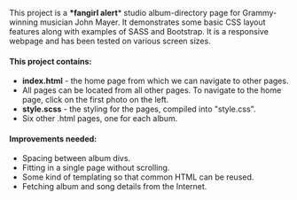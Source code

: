 This project is a **\*fangirl alert*** studio album-directory page for Grammy-winning musician John Mayer.
It demonstrates some basic CSS layout features along with examples of SASS and Bootstrap.
It is a responsive webpage and has been tested on various screen sizes.

#### This project contains:

* **index.html** - the home page from which we can navigate to other pages.
* All pages can be located from all other pages. To navigate to the home page, click on the first photo on the left.
* **style.scss** - the styling for the pages, compiled into "style.css".
* Six other .html pages, one for each album.

#### Improvements needed:

* Spacing between album divs.
* Fitting in a single page without scrolling.
* Some kind of templating so that common HTML can be reused.
* Fetching album and song details from the Internet.

